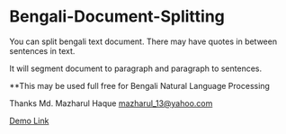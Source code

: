 # Bengali-Document-Splitting
You can split bengali text document. There may have quotes in between sentences in text.

It will segment document to paragraph and paragraph to sentences.

**This may be used full free for Bengali Natural Language Processing

Thanks
Md. Mazharul Haque
mazharul_13@yahoo.com

[Demo Link](https://bangla-doc-splitting.herokuapp.com/)